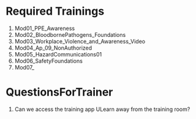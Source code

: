 # Required Trainings



1. Mod01_PPE_Awareness
2. Mod02_BloodbornePathogens_Foundations
3. Mod03_Workplace_Violence_and_Awareness_Video
4. Mod04_Ap_09_NonAuthorized
5. Mod05_HazardCommunications01
6. Mod06_SafetyFoundations
7. Mod07_




# QuestionsForTrainer
1. Can we access the training app ULearn away from the training room? 